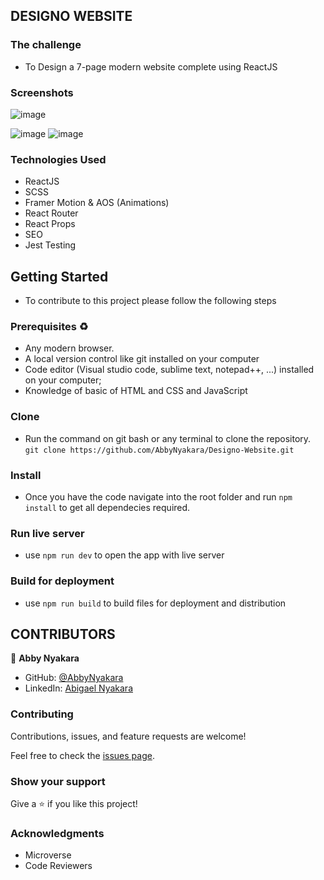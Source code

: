 ## DESIGNO WEBSITE

### The challenge
- To Design a 7-page modern website complete using ReactJS

### Screenshots
![image](https://user-images.githubusercontent.com/81410040/211804148-8b696dd3-4012-400d-9fb9-4a108df89a30.png)

![image](https://user-images.githubusercontent.com/81410040/211804348-f1c69911-5ac7-4e0c-9092-f36b7620fb03.png)
![image](https://user-images.githubusercontent.com/81410040/211804476-7d361b27-0ee3-400a-8a6b-edec811efa23.png)

### Technologies Used
 - ReactJS
 - SCSS
 - Framer Motion & AOS (Animations)
 - React Router
 - React Props
 - SEO
 - Jest Testing

## Getting Started
- To contribute to this project please follow the following steps

### Prerequisites ♻️
- Any modern browser.
- A local version control like git installed on your computer
- Code editor (Visual studio code, sublime text, notepad++, ...) installed on your computer;
- Knowledge of  basic of HTML and CSS and JavaScript

### Clone
- Run the command on git bash or any terminal to clone the repository. 
`git clone https://github.com/AbbyNyakara/Designo-Website.git`

### Install 
- Once you have the code navigate into the root folder and run `npm install` to get all dependecies required.

### Run live server
- use `npm run dev` to open the app with live server

### Build for deployment
- use `npm run build` to build files for deployment and distribution

## CONTRIBUTORS
👤 **Abby Nyakara**
- GitHub: [@AbbyNyakara](https://github.com/AbbyNyakara)
- LinkedIn: [Abigael Nyakara](https://linkedin.com/in/abigail-nyakara/)

### Contributing

Contributions, issues, and feature requests are welcome!

Feel free to check the [issues page](https://github.com/AbbyNyakara/hello-react-front-end.git/issues/).

### Show your support

Give a ⭐️ if you like this project!

### Acknowledgments
- Microverse
- Code Reviewers

